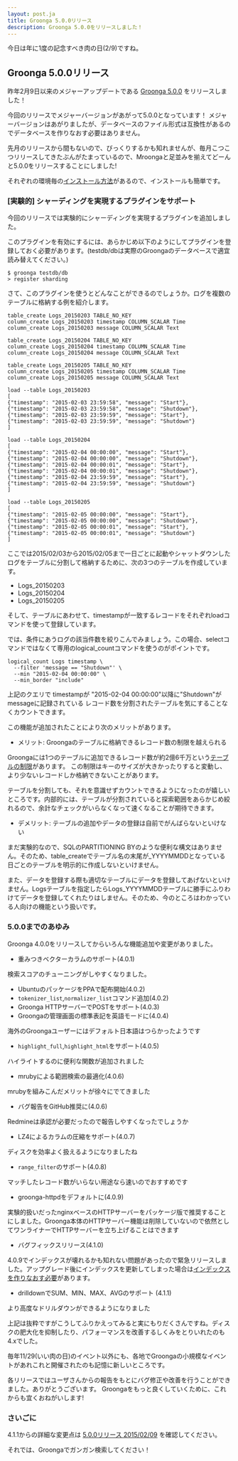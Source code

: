 ```yaml
---
layout: post.ja
title: Groonga 5.0.0リリース
description: Groonga 5.0.0をリリースしました！
---
```


今日は年に1度の記念すべき肉の日(2/9)ですね。

## Groonga 5.0.0リリース

昨年2月9日以来のメジャーアップデートである [Groonga 5.0.0](/ja/docs/news.html#release-5-0-0) をリリースしました！

今回のリリースでメジャーバージョンがあがって5.0.0となっています！
メジャーバージョンはあがりましたが、データベースのファイル形式は互換性があるのでデータベースを作りなおす必要はありません。

先月のリリースから間もないので、びっくりするかも知れませんが、毎月こつこつリリースしてきたぶんがたまっているので、Mroongaと足並みを揃えてどーんと5.0.0をリリースすることにしました!

それぞれの環境毎の[インストール方法](/ja/docs/install.html)があるので、インストールも簡単です。

### [実験的] シャーディングを実現するプラグインをサポート

今回のリリースでは実験的にシャーディングを実現するプラグインを追加しました。

このプラグインを有効にするには、あらかじめ以下のようにしてプラグインを登録しておく必要があります。(testdb/dbは実際のGroongaのデータベースで適宜読み替えてください。)

    $ groonga testdb/db
    > register sharding
  
さて、このプラグインを使うとどんなことができるのでしょうか。ログを複数のテーブルに格納する例を紹介します。

    table_create Logs_20150203 TABLE_NO_KEY
    column_create Logs_20150203 timestamp COLUMN_SCALAR Time
    column_create Logs_20150203 message COLUMN_SCALAR Text
    
    table_create Logs_20150204 TABLE_NO_KEY
    column_create Logs_20150204 timestamp COLUMN_SCALAR Time
    column_create Logs_20150204 message COLUMN_SCALAR Text
    
    table_create Logs_20150205 TABLE_NO_KEY
    column_create Logs_20150205 timestamp COLUMN_SCALAR Time
    column_create Logs_20150205 message COLUMN_SCALAR Text
    
    load --table Logs_20150203
    [
    {"timestamp": "2015-02-03 23:59:58", "message": "Start"},
    {"timestamp": "2015-02-03 23:59:58", "message": "Shutdown"},
    {"timestamp": "2015-02-03 23:59:59", "message": "Start"},
    {"timestamp": "2015-02-03 23:59:59", "message": "Shutdown"}
    ]
    
    load --table Logs_20150204
    [
    {"timestamp": "2015-02-04 00:00:00", "message": "Start"},
    {"timestamp": "2015-02-04 00:00:00", "message": "Shutdown"},
    {"timestamp": "2015-02-04 00:00:01", "message": "Start"},
    {"timestamp": "2015-02-04 00:00:01", "message": "Shutdown"},
    {"timestamp": "2015-02-04 23:59:59", "message": "Start"},
    {"timestamp": "2015-02-04 23:59:59", "message": "Shutdown"}
    ]
    
    load --table Logs_20150205
    [
    {"timestamp": "2015-02-05 00:00:00", "message": "Start"},
    {"timestamp": "2015-02-05 00:00:00", "message": "Shutdown"},
    {"timestamp": "2015-02-05 00:00:01", "message": "Start"},
    {"timestamp": "2015-02-05 00:00:01", "message": "Shutdown"}
    ]
    
ここでは2015/02/03から2015/02/05まで一日ごとに起動やシャットダウンした
ログをテーブルに分割して格納するために、次の3つのテーブルを作成しています。

  * Logs_20150203
  * Logs_20150204
  * Logs_20150205

そして、テーブルにあわせて、timestampが一致するレコードをそれぞれloadコマンドを使って登録しています。

では、条件にあうログの該当件数を絞りこんでみましょう。この場合、selectコマンドではなくて専用のlogical_countコマンドを使うのがポイントです。

    logical_count Logs timestamp \
      --filter 'message == "Shutdown"' \
      --min "2015-02-04 00:00:00" \
      --min_border "include"

上記のクエリで timestampが "2015-02-04 00:00:00"以降に"Shutdown"がmessageに記録されている
レコード数を分割されたテーブルを気にすることなくカウントできます。

この機能が追加されたことにより次のメリットがあります。

* メリット: Groongaのテーブルに格納できるレコード数の制限を越えられる

Groongaには1つのテーブルに追加できるレコード数が約2億6千万という[テーブルの制限](/ja/docs/limitations.html#limitations-of-table)があります。
この制限はキーのサイズが大きかったりすると変動し、より少ないレコードしか格納できないことがあります。

テーブルを分割しても、それを意識せずカウントできるようになったのが嬉しいところです。内部的には、テーブルが分割されていると探索範囲をあらかじめ絞れるので、余計なチェックがいらなくなって速くなることが期待できます。

* デメリット: テーブルの追加やデータの登録は自前でがんばらないといけない

まだ実験的なので、SQLのPARTITIONING BYのような便利な構文はありません。そのため、table_createでテーブル名の末尾が_YYYYMMDDとなっている日ごとのテーブルを明示的に作成しないといけません。

また、データを登録する際も適切なテーブルにデータを登録してあげないといけません。Logsテーブルを指定したらLogs_YYYYMMDDテーブルに勝手にふりわけてデータを登録してくれたりはしません。そのため、今のところはわかっている人向けの機能という扱いです。

### 5.0.0までのあゆみ

Groonga 4.0.0をリリースしてからいろんな機能追加や変更がありました。

* 重みつきベクターカラムのサポート(4.0.1)

検索スコアのチューニングがしやすくなりました。

* UbuntuのパッケージをPPAで配布開始(4.0.2)
* `tokenizer_list`,`normalizer_list`コマンド追加(4.0.2)
* Groonga HTTPサーバーでPOSTをサポート(4.0.3)
* Groongaの管理画面の標準表記を英語モードに(4.0.4)

海外のGroongaユーザーにはデフォルト日本語はつらかったようです

* `highlight_full`,`highlight_html`をサポート(4.0.5)

ハイライトするのに便利な関数が追加されました

* mrubyによる範囲検索の最適化(4.0.6)

mrubyを組みこんだメリットが徐々にでてきました

* バグ報告をGitHub推奨に(4.0.6)

Redmineは承認が必要だったので報告しやすくなったでしょうか

* LZ4によるカラムの圧縮をサポート(4.0.7)

ディスクを効率よく扱えるようになりましたね

* `range_filter`のサポート(4.0.8)

マッチしたレコード数がいらない用途なら速いのでおすすめです

* groonga-httpdをデフォルトに(4.0.9)

実験的扱いだったnginxベースのHTTPサーバーをパッケージ版で推奨することにしました。Groonga本体のHTTPサーバー機能は削除していないので依然としてワンライナーでHTTPサーバーを立ち上げることはできます

* バグフィックスリリース(4.1.0)

4.0.9でインデックスが壊れるかも知れない問題があったので緊急リリースしました。アップグレード後にインデックスを更新してしまった場合は[インデックスを作りなおす必要](/ja/docs/news.html#release-4-1-0-2015-01-09)があります。

* drilldownでSUM、MIN、MAX、AVGのサポート (4.1.1)

より高度なドリルダウンができるようになりました

上記は抜粋ですがこうしてふりかえってみると実にもりだくさんですね。ディスクの肥大化を抑制したり、パフォーマンスを改善するしくみをとりいれたのも4.xでした。

毎年11/29(いい肉の日)のイベント以外にも、各地でGroongaの小規模なイベントがあれこれと開催されたのも記憶に新しいところです。

各リリースではユーザさんからの報告をもとにバグ修正や改善を行うことができました。ありがとうございます。
Groongaをもっと良くしていくために、これからも宜くおねがいします!

### さいごに

4.1.1からの詳細な変更点は [5.0.0リリース 2015/02/09](/ja/docs/news.html#release-5-0-0) を確認してください。

それでは、Groongaでガンガン検索してください！
